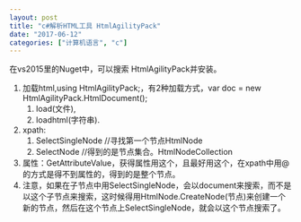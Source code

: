 ```yaml
---
layout: post
title: "c#解析HTML工具 HtmlAgilityPack"
date: "2017-06-12"
categories: ["计算机语言", "c"]
---
```


在vs2015里的Nuget中，可以搜索 HtmlAgilityPack并安装。

1. 加载html,using HtmlAgilityPack;，有2种加载方式，var doc = new HtmlAgilityPack.HtmlDocument();
    1. load(文件),
    2. loadhtml(字符串).
2. xpath:
    1. SelectSingleNode //寻找第一个节点HtmlNode
    2. SelectNode //得到的是节点集合。HtmlNodeCollection
3. 属性：GetAttributeValue，获得属性用这个，且最好用这个，在xpath中用@的方式是得不到属性的，得到的是整个节点。
4. 注意，如果在子节点中用SelectSingleNode，会以document来搜索，而不是以这个子节点来搜索，这时候得用HtmlNode.CreateNode(节点)来创建一个新的节点，然后在这个节点上SelectSingleNode，就会以这个节点搜索了。
